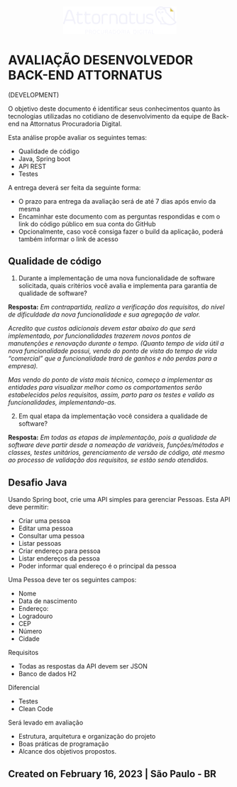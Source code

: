 <p align="center">
    <a href="https://www.attornatus.com.br/" target="_blank">
        <img 
            src="https://raw.githubusercontent.com/MauricioMH35/Assets/2156420d68208e9dda73e989b56604e9515bbe91/Attornatus/attornatus_logo.svg" 
            width="256" 
            alt="Attornatus Logo" />
    </a>
</p>

# AVALIAÇÃO DESENVOLVEDOR BACK-END ATTORNATUS
(DEVELOPMENT)

O objetivo deste documento é identificar seus conhecimentos quanto às tecnologias utilizadas no cotidiano de
desenvolvimento da equipe de Back-end na Attornatus Procuradoria Digital.

Esta análise propõe avaliar os seguintes temas:
- Qualidade de código
- Java, Spring boot
- API REST
- Testes

A entrega deverá ser feita da seguinte forma:
- O prazo para entrega da avaliação será de até 7 dias após envio da mesma
- Encaminhar este documento com as perguntas respondidas e com o link do código público em sua conta do GitHub
- Opcionalmente, caso você consiga fazer o build da aplicação, poderá também informar o link de acesso


## Qualidade de código

1. Durante a implementação de uma nova funcionalidade de software solicitada, quais critérios você avalia e
   implementa para garantia de qualidade de software?

<b>Resposta:</b> <i>Em contrapartida, realizo a verificação dos requisitos, do nível de dificuldade da nova funcionalidade e sua
agregação de valor.</i>

<i>Acredito que custos adicionais devem estar abaixo do que será implementado, por funcionalidades trazerem novos
pontos de manutenções e renovação durante o tempo. (Quanto tempo de vida útil a nova funcionalidade possui, vendo do
ponto de vista do tempo de vida “comercial” que a funcionalidade trará de ganhos e não perdas para a empresa).</i>

<i>Mas vendo do ponto de vista mais técnico, começo a implementar as entidades para visualizar melhor como os
comportamentos serão estabelecidos pelos requisitos, assim, parto para os testes e valido as funcionalidades,
implementando-as.</i>


2. Em qual etapa da implementação você considera a qualidade de software?

<b>Resposta:</b> <i>Em todas as etapas de implementação, pois a qualidade de software deve partir desde a nomeação
de variáveis, funções/métodos e classes, testes unitários, gerenciamento de versão de código, até mesmo ao processo de
validação dos requisitos, se estão sendo atendidos.</i>


## Desafio Java

Usando Spring boot, crie uma API simples para gerenciar Pessoas. Esta API deve permitir:
- Criar uma pessoa
- Editar uma pessoa
- Consultar uma pessoa
- Listar pessoas
- Criar endereço para pessoa
- Listar endereços da pessoa
- Poder informar qual endereço é o principal da pessoa

Uma Pessoa deve ter os seguintes campos:
- Nome
- Data de nascimento
- Endereço:
- Logradouro
- CEP
- Número
- Cidade

Requisitos
- Todas as respostas da API devem ser JSON
- Banco de dados H2

Diferencial
- Testes
- Clean Code

Será levado em avaliação
- Estrutura, arquitetura e organização do projeto
- Boas práticas de programação
- Alcance dos objetivos propostos.

## Created on February 16, 2023 | São Paulo - BR
